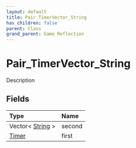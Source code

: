 ```yaml
---
layout: default
title: Pair_TimerVector_String
has_children: false
parent: Class
grand_parent: Game Reflection
---
```

# Pair_TimerVector_String
Description 

## Fields

| Type | Name |
|:-------------|:--------------|
| Vector< [String](/docs/game-reflection/components/string) > | second |
| [Timer](/docs/game-reflection/classes/timer) | first |


